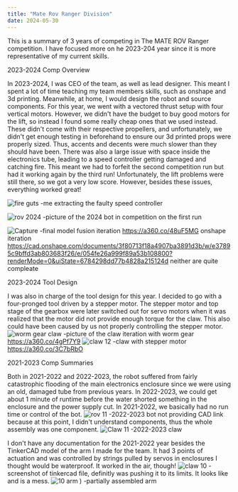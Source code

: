 ```yaml
---
title: "Mate Rov Ranger Division"
date: 2024-05-30
---
```


This is a summary of 3 years of competing in The MATE ROV Ranger competition. I have focused more on he 2023-204 year since it is more representative of my current skills.

2023-2024 Comp Overview

In 2023-2024, I was CEO of the team, as well as lead designer. This meant I spent a lot of time teaching my team members skills, such as onshape and 3d printing. Meanwhile, at home, I would design the robot and source components. For this year, we went with a vectored thrust setup with four vertical motors. However, we didn't have the budget to buy good motors for the lift, so instead I found some really cheap ones that we used instead. These didn't come with their respective propellers, and unfortunately, we didn't get enough testing in beforehand to ensure our 3d printed props were properly sized. Thus, accents and decents were much slower than they should have been. There was also a large issue with space inside the electronics tube, leading to a speed controller getting damaged and catching fire. This meant we had to forfeit the second competition run but had it working again by the third run! Unfortunately, the lift problems were still there, so we got a very low score. However, besides these issues, everything worked great!

![fire guts](https://github.com/user-attachments/assets/c8926b98-f839-49f0-b4c0-b22895926c78)
-me extracting the faulty speed controller

![rov 2024](https://github.com/user-attachments/assets/11a72827-c1f4-4334-a95e-c16565a2a2a9)
-picture of the 2024 bot in competition on the first run

![Capture](https://github.com/user-attachments/assets/d08d86c6-e683-4a25-b66a-7280278105ba)
-final model fusion iteration https://a360.co/48uF5MG onshape iteration https://cad.onshape.com/documents/3f80713f18a4907ba3891d3b/w/e37895c9bffd3ab803683f26/e/054fe26a999f89a53b108800?renderMode=0&uiState=6784298dd77b4828a215124d neither are quite compleate


2023-2024 Tool Design 

I was also in charge of the tool design for this year. I decided to go with a four-pronged tool driven by a stepper motor. The stepper motor and top stage of the gearbox were later switched out for servo motors when it was realized that the motor did not provide enough torque for the claw. This also could have been caused by us not properly controlling the stepper motor. 
![worm gear claw](https://github.com/user-attachments/assets/8935afbd-3c8b-42c7-a2a2-7c1691c329a7)
-picture of the claw iteration with worm gear https://a360.co/4gPf7Y9
![claw 12](https://github.com/user-attachments/assets/d367775c-f67d-49af-8db8-da9049ef3e6b)
-claw with stepper motor https://a360.co/3C7bRbO

2021-2023 Comp Summaries

Both in 2021-2022 and 2022-2023, the robot suffered from fairly catastrophic flooding of the main electronics enclosure since we were using an old, damaged tube from previous years. In 2022-2023, we could get about 1 minute of runtime before the water shorted something in the enclosure and the power supply cut. In 2021-2022, we basically had no run time or control of the bot. 
![rov 11](https://github.com/user-attachments/assets/1c6d1e2a-799c-4b69-8c9e-bfa4ef17c041)
-2022-2023 bot not providing CAD link because at this point, I didn't understand components, thus the whole assembly was one component.
![Claw 11](https://github.com/user-attachments/assets/2f9d880c-781b-44a8-8247-9572fff7ea8d)
-2022-2023 claw

I don't have any documentation for the 2021-2022 year besides the TinkerCAD model of the arm I made for the team. It had 3 points of actuation and was controlled by strings pulled by servos in enclosures I thought would be waterproof. It worked in the air, though!
![claw 10](https://github.com/user-attachments/assets/6f6f9be3-20c2-4518-9b77-501cd2680c0f)
-screenshot of tinkercad file, definitly was pushing it to its limits. It looks like and is a mess.
![10 arm]("https://github.com/user-attachments/assets/0df2e588-c059-46d3-bf20-16a35bb089f2")
)
-partially assembled arm


